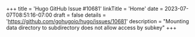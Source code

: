 +++
title = 'Hugo GitHub Issue #10681'
linkTitle = 'Home'
date = 2023-07-07T08:51:16-07:00
draft = false
details = 'https://github.com/gohugoio/hugo/issues/10681'
description = "Mounting data directory to subdirectory does not allow access by subkey"
+++
